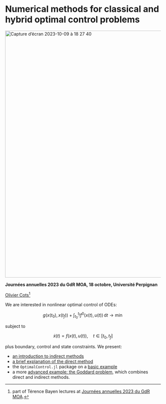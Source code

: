 # Numerical methods for classical and hybrid optimal control problems

<img width="800px" alt="Capture d’écran 2023-10-09 à 18 27 40" src="https://github.com/control-toolbox/GdRMOA2023/assets/66357348/25e77d9b-bcdf-4ddd-84fc-b916a3031a54">

**Journées annuelles 2023 du GdR MOA, 18 octobre, Université Perpignan**

[Olivier Cots](https://ocots.github.io/)[^1]

[^1]: part of Térence Bayen lectures at [Journées annuelles 2023 du GdR MOA](https://gdrmoa.math.cnrs.fr/journees-annuelles-2023-du-gdr-moa).

We are interested in nonlinear optimal control of ODEs:

```math
g(x(t_0),x(t_f)) + \int_{t_0}^{t_f} f^0(x(t), u(t))\, \mathrm{d}t \to \min
```

subject to

```math
\dot{x}(t) = f(x(t), u(t)),\quad t \in [t_0, t_f]
```

plus boundary, control and state constraints. We present:

- [an introduction to indirect methods](https://control-toolbox.org/GdRMOA2023/indirect.html)
- [a brief explanation of the direct method](https://control-toolbox.org/docs/ctdirect/stable/)
- the `OptimalControl.jl` package on a [basic example](https://control-toolbox.org/docs/optimalcontrol/stable/tutorial-basic-example.html)
- a more [advanced example: the Goddard problem](https://control-toolbox.org/docs/optimalcontrol/stable/tutorial-goddard.html), which combines direct and indirect methods.
